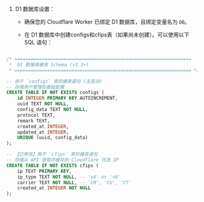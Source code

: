 



1. D1 数据库设置：

   - 确保您的 Cloudflare Worker 已绑定 D1 数据库，且绑定变量名为 `DB`。

   - 在 D1 数据库中创建configs和cfips表（如果尚未创建）。可以使用以下 SQL 语句：



~~~sql

/* =================================================================
 *  D1 数据库建表 Schema (v3.3+)
 * ================================================================= */

-- 用于 `configs` 表的建表语句 (无变动)
-- 存储用户管理的基础配置
CREATE TABLE IF NOT EXISTS configs (
    id INTEGER PRIMARY KEY AUTOINCREMENT,
    uuid TEXT NOT NULL,
    config_data TEXT NOT NULL,
    protocol TEXT,
    remark TEXT,
    created_at INTEGER,
    updated_at INTEGER,
    UNIQUE (uuid, config_data)
);

-- 【已修改】用于 `cfips` 表的建表语句
-- 存储从 API 获取并缓存的 Cloudflare 优选 IP
CREATE TABLE IF NOT EXISTS cfips (
    ip TEXT PRIMARY KEY,
    ip_type TEXT NOT NULL, -- 'v4' or 'v6'
    carrier TEXT NOT NULL, -- 'CM', 'CU', 'CT'
    created_at INTEGER NOT NULL
);

~~~